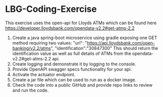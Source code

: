 # LBG-Coding-Exercise

This exercise uses the open-api for Lloyds ATMs which can be found here
https://developer.lloydsbank.com/opendata-v2.2#get-atms-2.2
1. Create a java spring-boot microservice using gradle exposing one GET method
requiring two values:
&quot;url&quot;: &quot;https://api.lloydsbank.com/open-banking/v2.2/atms&quot;,
&quot;identification&quot;:&quot;30847300&quot;
This should return the identification value as well as full details of ATMs from the
opendata-v2.2#get-atms-2.2 api.
2. Create logging and demonstrate it by logging to the console.
3. Provide OpenAPI swagger specs functionality for your api.
4. Activate the actuator endpoint.
5. Create a jar file which can be used to run as a docker image.
6. Check the code into a public GitHub and provide repo links to review and run the
code.
